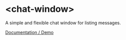# \<chat-window\>

A simple and flexible chat window for listing messages.

[Documentation / Demo](https://jifalops.github.io/chat-window)
